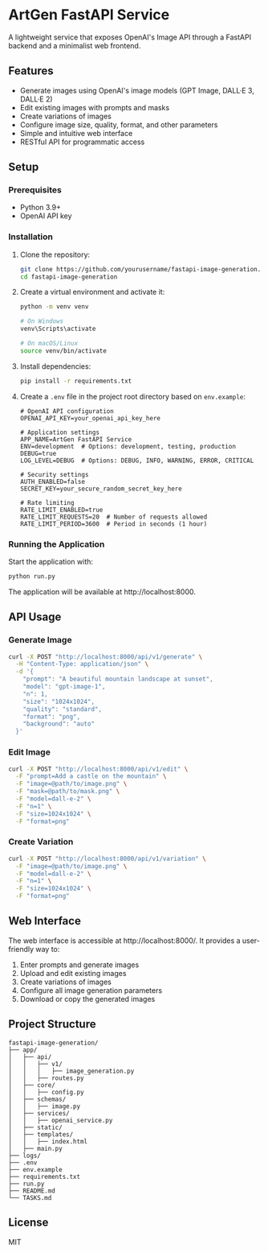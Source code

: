 # ArtGen FastAPI Service

A lightweight service that exposes OpenAI's Image API through a FastAPI backend and a minimalist web frontend.

## Features

- Generate images using OpenAI's image models (GPT Image, DALL·E 3, DALL·E 2)
- Edit existing images with prompts and masks
- Create variations of images
- Configure image size, quality, format, and other parameters
- Simple and intuitive web interface
- RESTful API for programmatic access

## Setup

### Prerequisites

- Python 3.9+
- OpenAI API key

### Installation

1. Clone the repository:
   ```bash
   git clone https://github.com/yourusername/fastapi-image-generation.git
   cd fastapi-image-generation
   ```

2. Create a virtual environment and activate it:
   ```bash
   python -m venv venv
   
   # On Windows
   venv\Scripts\activate
   
   # On macOS/Linux
   source venv/bin/activate
   ```

3. Install dependencies:
   ```bash
   pip install -r requirements.txt
   ```

4. Create a `.env` file in the project root directory based on `env.example`:
   ```
   # OpenAI API configuration
   OPENAI_API_KEY=your_openai_api_key_here

   # Application settings
   APP_NAME=ArtGen FastAPI Service
   ENV=development  # Options: development, testing, production
   DEBUG=true
   LOG_LEVEL=DEBUG  # Options: DEBUG, INFO, WARNING, ERROR, CRITICAL

   # Security settings
   AUTH_ENABLED=false
   SECRET_KEY=your_secure_random_secret_key_here

   # Rate limiting
   RATE_LIMIT_ENABLED=true
   RATE_LIMIT_REQUESTS=20  # Number of requests allowed
   RATE_LIMIT_PERIOD=3600  # Period in seconds (1 hour)
   ```

### Running the Application

Start the application with:

```bash
python run.py
```

The application will be available at http://localhost:8000.

## API Usage

### Generate Image

```bash
curl -X POST "http://localhost:8000/api/v1/generate" \
  -H "Content-Type: application/json" \
  -d '{
    "prompt": "A beautiful mountain landscape at sunset",
    "model": "gpt-image-1",
    "n": 1,
    "size": "1024x1024",
    "quality": "standard",
    "format": "png",
    "background": "auto"
  }'
```

### Edit Image

```bash
curl -X POST "http://localhost:8000/api/v1/edit" \
  -F "prompt=Add a castle on the mountain" \
  -F "image=@path/to/image.png" \
  -F "mask=@path/to/mask.png" \
  -F "model=dall-e-2" \
  -F "n=1" \
  -F "size=1024x1024" \
  -F "format=png"
```

### Create Variation

```bash
curl -X POST "http://localhost:8000/api/v1/variation" \
  -F "image=@path/to/image.png" \
  -F "model=dall-e-2" \
  -F "n=1" \
  -F "size=1024x1024" \
  -F "format=png"
```

## Web Interface

The web interface is accessible at http://localhost:8000/. It provides a user-friendly way to:

1. Enter prompts and generate images
2. Upload and edit existing images
3. Create variations of images
4. Configure all image generation parameters
5. Download or copy the generated images

## Project Structure

```
fastapi-image-generation/
├── app/
│   ├── api/
│   │   ├── v1/
│   │   │   ├── image_generation.py
│   │   ├── routes.py
│   ├── core/
│   │   ├── config.py
│   ├── schemas/
│   │   ├── image.py
│   ├── services/
│   │   ├── openai_service.py
│   ├── static/
│   ├── templates/
│   │   ├── index.html
│   ├── main.py
├── logs/
├── .env
├── env.example
├── requirements.txt
├── run.py
├── README.md
└── TASKS.md
```

## License

MIT 